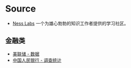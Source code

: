 # Source
* [Ness Labs](../../../1-happiness/5-resource/ness-labs/readme.md) 一个为雄心勃勃的知识工作者提供的学习社区。


## 金融类
* [美联储 - 数据](https://www.federalreserve.gov/data.htm)
* [中国人民银行 - 调查统计](http://www.pbc.gov.cn/diaochatongjisi/116219/116319/4780803/index.html)